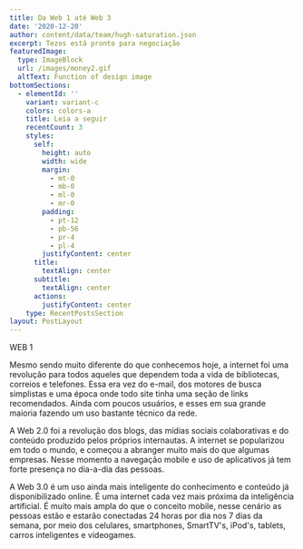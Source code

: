 ```yaml
---
title: Da Web 1 até Web 3
date: '2020-12-20'
author: content/data/team/hugh-saturation.json
excerpt: Tezos está pronto para negociação
featuredImage:
  type: ImageBlock
  url: /images/money2.gif
  altText: Function of design image
bottomSections:
  - elementId: ''
    variant: variant-c
    colors: colors-a
    title: Leia a seguir
    recentCount: 3
    styles:
      self:
        height: auto
        width: wide
        margin:
          - mt-0
          - mb-0
          - ml-0
          - mr-0
        padding:
          - pt-12
          - pb-56
          - pr-4
          - pl-4
        justifyContent: center
      title:
        textAlign: center
      subtitle:
        textAlign: center
      actions:
        justifyContent: center
    type: RecentPostsSection
layout: PostLayout
---
```

WEB 1

Mesmo sendo muito diferente do que conhecemos hoje, a internet foi uma revolução para todos aqueles que dependem toda a vida de bibliotecas, correios e telefones. Essa era vez do e-mail, dos motores de busca simplistas e uma época onde todo site tinha uma seção de links recomendados. Ainda com poucos usuários, e esses em sua grande maioria fazendo um uso bastante técnico da rede.

A Web 2.0 foi a revolução dos blogs, das mídias sociais colaborativas e do conteúdo produzido pelos próprios internautas. A internet se popularizou em todo o mundo, e começou a abranger muito mais do que algumas empresas. Nesse momento a navegação mobile e uso de aplicativos já tem forte presença no dia-a-dia das pessoas.

A Web 3.0 é um uso ainda mais inteligente do conhecimento e conteúdo já disponibilizado online. É uma internet cada vez mais próxima da inteligência artificial. É muito mais ampla do que o conceito mobile, nesse cenário as pessoas estão e estarão conectadas 24 horas por dia nos 7 dias da semana, por meio dos celulares, smartphones, SmartTV's, iPod's, tablets, carros inteligentes e videogames.




